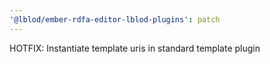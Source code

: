 ```yaml
---
'@lblod/ember-rdfa-editor-lblod-plugins': patch
---
```


HOTFIX: Instantiate template uris in standard template plugin
